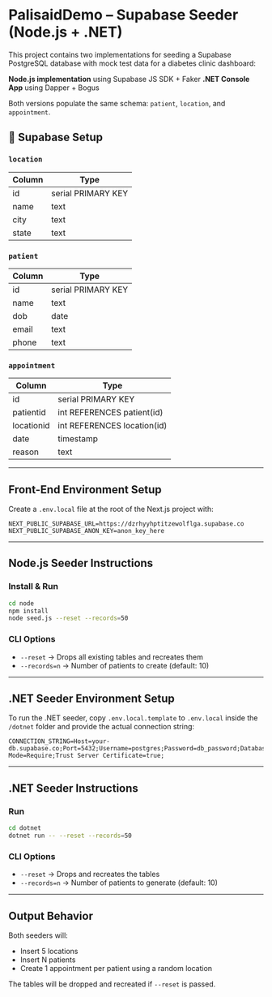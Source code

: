# PalisaidDemo – Supabase Seeder (Node.js + .NET)

This project contains two implementations for seeding a Supabase PostgreSQL database with mock test data for a diabetes clinic dashboard:

**Node.js implementation** using Supabase JS SDK + Faker
**.NET Console App** using Dapper + Bogus

Both versions populate the same schema: `patient`, `location`, and `appointment`.

## 🔧 Supabase Setup
### `location`
| Column | Type               |
|--------|--------------------|
| id     | serial PRIMARY KEY |
| name   | text               |
| city   | text               |
| state  | text               |

### `patient`
| Column | Type               |
|--------|--------------------|
| id     | serial PRIMARY KEY |
| name   | text               |
| dob    | date               |
| email  | text               |
| phone  | text               |

### `appointment`
| Column     | Type               |
|------------|--------------------|
| id         | serial PRIMARY KEY |
| patientid  | int REFERENCES patient(id) |
| locationid | int REFERENCES location(id) |
| date       | timestamp          |
| reason     | text               |
---
## Front-End Environment Setup

Create a `.env.local` file at the root of the Next.js project with:

```env
NEXT_PUBLIC_SUPABASE_URL=https://dzrhyyhptitzewolflga.supabase.co
NEXT_PUBLIC_SUPABASE_ANON_KEY=anon_key_here
````
---

## Node.js Seeder Instructions

### Install & Run

```bash
cd node
npm install
node seed.js --reset --records=50
```
### CLI Options

- `--reset` → Drops all existing tables and recreates them  
- `--records=n` → Number of patients to create (default: 10)

---
## .NET Seeder Environment Setup

To run the .NET seeder, copy `.env.local.template` to `.env.local` inside the `/dotnet` folder and provide the actual connection string:

```env
CONNECTION_STRING=Host=your-db.supabase.co;Port=5432;Username=postgres;Password=db_password;Database=postgres;SSL Mode=Require;Trust Server Certificate=true;
```
---

## .NET Seeder Instructions

### Run

```bash
cd dotnet
dotnet run -- --reset --records=50
```
### CLI Options

- `--reset` → Drops and recreates the tables  
- `--records=n` → Number of patients to generate (default: 10)

---

## Output Behavior

Both seeders will:

- Insert 5 locations  
- Insert N patients  
- Create 1 appointment per patient using a random location  

The tables will be dropped and recreated if `--reset` is passed.
